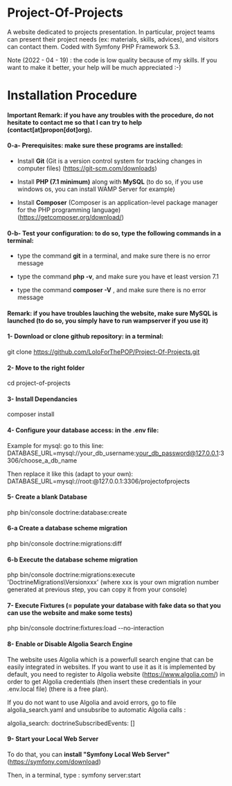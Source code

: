 # Project-Of-Projects

A website dedicated to projects presentation. In particular, project teams can present their project needs (ex: materials, skills, advices), and visitors can contact them. Coded with Symfony PHP Framework 5.3.

Note (2022 - 04 - 19) : the code is low quality because of my skills. If you want to make it better, your help will be much appreciated :-)

# Installation Procedure 

#### Important Remark: if you have any troubles with the procedure, do not hesitate to contact me so that I can try to help (contact\[at]propon\[dot]org).

#### 0-a- Prerequisites: make sure these programs are installed:

* Install **Git** (Git is a version control system for tracking changes in computer files) (https://git-scm.com/downloads)

* Install **PHP (7.1 minimum)** along with **MySQL**  (to do so, if you use windows os, you can install WAMP Server for example)

* Install **Composer** (Composer is an application-level package manager for the PHP programming language) (https://getcomposer.org/download/)


#### 0-b- Test your configuration: to do so, type the following commands in a terminal:

* type the command **git** in a terminal, and make sure there is no error message

* type the command **php -v**, and make sure you have et least version 7.1 

* type the command **composer -V** , and make sure there is no error message

#### Remark: if you have troubles lauching the website, make sure MySQL is launched (to do so, you simply have to run wampserver if you use it)
	
#### 1- Download or clone github repository: in a terminal:
git clone https://github.com/LoloForThePOP/Project-Of-Projects.git

#### 2- Move to the right folder
cd project-of-projects

#### 3- Install Dependancies
composer install

#### 4- Configure your database access: in the .env file:
Example for mysql: go to this line: DATABASE_URL=mysql://your_db_username:your_db_password@127.0.0.1:3306/choose_a_db_name

Then replace it like this (adapt to your own): DATABASE_URL=mysql://root:@127.0.0.1:3306/projectofprojects

#### 5- Create a blank Database
php bin/console doctrine:database:create

#### 6-a Create a database scheme migration
php bin/console doctrine:migrations:diff

#### 6-b Execute the database scheme migration
php bin/console doctrine:migrations:execute 'DoctrineMigrations\Versionxxx' (where xxx is your own migration number generated at previous step, you can copy it from your console)

#### 7- Execute Fixtures (= populate your database with fake data so that you can use the website and make some tests)
php bin/console doctrine:fixtures:load --no-interaction

#### 8- Enable or Disable Algolia Search Engine

The website uses Algolia which is a powerfull search engine that can be easily integrated in websites. If you want to use it as it is implemented by default, you need to register to Algolia website (https://www.algolia.com/) in order to get Algolia credentials (then insert these credentials in your .env.local file) (there is a free plan).

If you do not want to use Algolia and avoid errors, go to file algolia_search.yaml and unsubsribe to automatic Algolia calls : 

algolia_search:
    doctrineSubscribedEvents: []

#### 9- Start your Local Web Server

To do that, you can **install "Symfony Local Web Server"** (https://symfony.com/download)

Then, in a terminal, type : symfony server:start